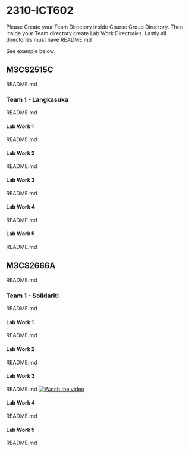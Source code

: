 # 2310-ICT602
Please Create your Team Directory inside Course Group Directory.
Then inside your Team directory create Lab Work Directories.
Lastly all directories must have README.md

See example below:
## M3CS2515C
README.md
### Team 1 - Langkasuka
README.md
#### Lab Work 1
README.md
#### Lab Work 2
README.md
#### Lab Work 3
README.md
#### Lab Work 4
README.md
#### Lab Work 5
README.md

## M3CS2666A
README.md
### Team 1 - Solidariti
README.md
#### Lab Work 1
README.md
#### Lab Work 2
README.md
#### Lab Work 3
README.md
[![Watch the video](https://img.youtube.com/vi/KhUohoSgrD4/hqdefault.jpg)](https://www.youtube.com/embed/KhUohoSgrD4)
#### Lab Work 4
README.md
#### Lab Work 5
README.md

